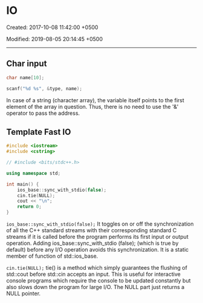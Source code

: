 # IO

Created: 2017-10-08 11:42:00 +0500

Modified: 2019-08-05 20:14:45 +0500

---

## Char input
```c++
char name[10];

scanf("%d %s", &type, name);
```

In case of a string (character array), the variable itself points to the first element of the array in question. Thus, there is no need to use the '&' operator to pass the address.

## Template Fast IO
```c++
#include <iostream>
#include <cstring>

// #include <bits/stdc++.h>

using namespace std;

int main() {
	ios_base::sync_with_stdio(false);
	cin.tie(NULL);
	cout << "\n";
	return 0;
}
```

`ios_base::sync_with_stdio(false);`
	It toggles on or off the synchronization of all the C++ standard streams with their corresponding standard C streams if it is called before the program performs its first input or output operation. Adding ios_base::sync_with_stdio (false); (which is true by default) before any I/O operation avoids this synchronization. It is a static member of function of std::ios_base.

`cin.tie(NULL);`
	tie() is a method which simply guarantees the flushing of std::cout before std::cin accepts an input. This is useful for interactive console programs which require the console to be updated constantly but also slows down the program for large I/O. The NULL part just returns a NULL pointer.
